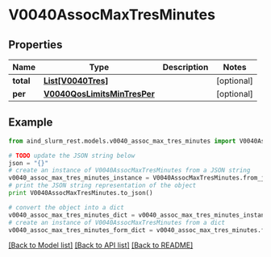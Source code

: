 # V0040AssocMaxTresMinutes


## Properties

Name | Type | Description | Notes
------------ | ------------- | ------------- | -------------
**total** | [**List[V0040Tres]**](V0040Tres.md) |  | [optional] 
**per** | [**V0040QosLimitsMinTresPer**](V0040QosLimitsMinTresPer.md) |  | [optional] 

## Example

```python
from aind_slurm_rest.models.v0040_assoc_max_tres_minutes import V0040AssocMaxTresMinutes

# TODO update the JSON string below
json = "{}"
# create an instance of V0040AssocMaxTresMinutes from a JSON string
v0040_assoc_max_tres_minutes_instance = V0040AssocMaxTresMinutes.from_json(json)
# print the JSON string representation of the object
print V0040AssocMaxTresMinutes.to_json()

# convert the object into a dict
v0040_assoc_max_tres_minutes_dict = v0040_assoc_max_tres_minutes_instance.to_dict()
# create an instance of V0040AssocMaxTresMinutes from a dict
v0040_assoc_max_tres_minutes_form_dict = v0040_assoc_max_tres_minutes.from_dict(v0040_assoc_max_tres_minutes_dict)
```
[[Back to Model list]](../README.md#documentation-for-models) [[Back to API list]](../README.md#documentation-for-api-endpoints) [[Back to README]](../README.md)


